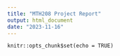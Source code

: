 ```yaml
---
title: "MTH208 Project Report"
output: html_document
date: "2023-11-16"
---
```


```{r setup, include=FALSE}
knitr::opts_chunk$set(echo = TRUE)
